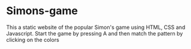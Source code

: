 # Simons-game

This a static website of the popular Simon's game using HTML, CSS and Javascript.
Start the game by pressing A and then match the pattern by clicking on the colors


